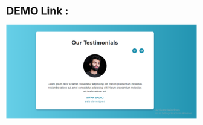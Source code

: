# DEMO Link : 



<img src="https://github.com/irfansadiq030/react-testimonials/blob/main/demo-img.PNG" >

